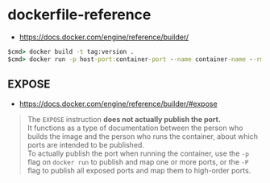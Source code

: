 # dockerfile-reference

- <https://docs.docker.com/engine/reference/builder/>

```cmd
$cmd> docker build -t tag:version .
$cmd> docker run -p host-port:container-port --name container-name --rm image
```

## EXPOSE
- <https://docs.docker.com/engine/reference/builder/#expose>

> The `EXPOSE` instruction **does not actually publish the port.**  
> It functions as a type of documentation between the person
> who builds the image and the person who runs the container, about which ports are intended to be published.  
> To actually publish the port when running the container,
> use the `-p` flag on `docker run` to publish and map one or more ports,
> or the `-P` flag to publish all exposed ports and map them to high-order ports.
